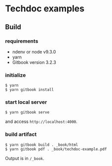 # Techdoc examples

## Build

### requirements

- ndenv or node v9.3.0
- yarn
- Gitbook version 3.2.3

### initialize

```
$ yarn
$ yarn gitbook install
```

### start local server

```
$ yarn gitbook serve
```

and access `http://localhost:4000`.

### build artifact

```
$ yarn gitbook build . _book/html
$ yarn gitbook pdf . _book/techdoc-example.pdf
```

Output is in `/_book`.
